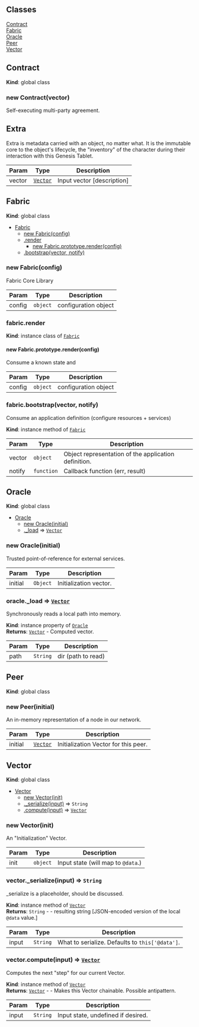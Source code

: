## Classes

<dl>
<dt><a href="#Contract">Contract</a></dt>
<dd></dd>
<dt><a href="#Fabric">Fabric</a></dt>
<dd></dd>
<dt><a href="#Oracle">Oracle</a></dt>
<dd></dd>
<dt><a href="#Peer">Peer</a></dt>
<dd></dd>
<dt><a href="#Vector">Vector</a></dt>
<dd></dd>
</dl>

<a name="Contract"></a>

## Contract
**Kind**: global class  
<a name="new_Contract_new"></a>

### new Contract(vector)
Self-executing multi-party agreement.

## Extra
Extra is metadata carried with an object, no matter what.  It is the
immutable core to the object's lifecycle, the "inventory" of the character
during their interaction with this Genesis Tablet.


| Param | Type | Description |
| --- | --- | --- |
| vector | [<code>Vector</code>](#Vector) | Input vector [description] |

<a name="Fabric"></a>

## Fabric
**Kind**: global class  

* [Fabric](#Fabric)
    * [new Fabric(config)](#new_Fabric_new)
    * [.render](#Fabric+render)
        * [new Fabric.prototype.render(config)](#new_Fabric+render_new)
    * [.bootstrap(vector, notify)](#Fabric+bootstrap)

<a name="new_Fabric_new"></a>

### new Fabric(config)
Fabric Core Library


| Param | Type | Description |
| --- | --- | --- |
| config | <code>object</code> | configuration object |

<a name="Fabric+render"></a>

### fabric.render
**Kind**: instance class of [<code>Fabric</code>](#Fabric)  
<a name="new_Fabric+render_new"></a>

#### new Fabric.prototype.render(config)
Consume a known state and


| Param | Type | Description |
| --- | --- | --- |
| config | <code>object</code> | configuration object |

<a name="Fabric+bootstrap"></a>

### fabric.bootstrap(vector, notify)
Consume an application definition (configure resources + services)

**Kind**: instance method of [<code>Fabric</code>](#Fabric)  

| Param | Type | Description |
| --- | --- | --- |
| vector | <code>object</code> | Object representation of the application definition. |
| notify | <code>function</code> | Callback function (err, result) |

<a name="Oracle"></a>

## Oracle
**Kind**: global class  

* [Oracle](#Oracle)
    * [new Oracle(initial)](#new_Oracle_new)
    * [._load](#Oracle+_load) ⇒ [<code>Vector</code>](#Vector)

<a name="new_Oracle_new"></a>

### new Oracle(initial)
Trusted point-of-reference for external services.


| Param | Type | Description |
| --- | --- | --- |
| initial | <code>Object</code> | Initialization vector. |

<a name="Oracle+_load"></a>

### oracle._load ⇒ [<code>Vector</code>](#Vector)
Synchronously reads a local path into memory.

**Kind**: instance property of [<code>Oracle</code>](#Oracle)  
**Returns**: [<code>Vector</code>](#Vector) - Computed vector.  

| Param | Type | Description |
| --- | --- | --- |
| path | <code>String</code> | dir (path to read) |

<a name="Peer"></a>

## Peer
**Kind**: global class  
<a name="new_Peer_new"></a>

### new Peer(initial)
An in-memory representation of a node in our network.


| Param | Type | Description |
| --- | --- | --- |
| initial | [<code>Vector</code>](#Vector) | Initialization Vector for this peer. |

<a name="Vector"></a>

## Vector
**Kind**: global class  

* [Vector](#Vector)
    * [new Vector(init)](#new_Vector_new)
    * [._serialize(input)](#Vector+_serialize) ⇒ <code>String</code>
    * [.compute(input)](#Vector+compute) ⇒ [<code>Vector</code>](#Vector)

<a name="new_Vector_new"></a>

### new Vector(init)
An "Initialization" Vector.


| Param | Type | Description |
| --- | --- | --- |
| init | <code>object</code> | Input state (will map to `@data`.) |

<a name="Vector+_serialize"></a>

### vector._serialize(input) ⇒ <code>String</code>
_serialize is a placeholder, should be discussed.

**Kind**: instance method of [<code>Vector</code>](#Vector)  
**Returns**: <code>String</code> - - resulting string [JSON-encoded version of the local `@data` value.]  

| Param | Type | Description |
| --- | --- | --- |
| input | <code>String</code> | What to serialize.  Defaults to `this['@data']`. |

<a name="Vector+compute"></a>

### vector.compute(input) ⇒ [<code>Vector</code>](#Vector)
Computes the next "step" for our current Vector.

**Kind**: instance method of [<code>Vector</code>](#Vector)  
**Returns**: [<code>Vector</code>](#Vector) - - Makes this Vector chainable.  Possible antipattern.  

| Param | Type | Description |
| --- | --- | --- |
| input | <code>String</code> | Input state, undefined if desired. |

